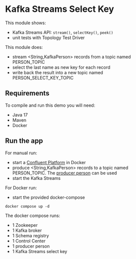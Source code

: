 # Kafka Streams Select Key

This module shows:
- Kafka Streams API: `stream()`, `selectKey()`, `peek()`
- unit tests with Topology Test Driver

This module does:
- stream <String,KafkaPerson> records from a topic named PERSON_TOPIC
- select the last name as new key for each record
- write back the result into a new topic named PERSON_SELECT_KEY_TOPIC

## Requirements

To compile and run this demo you will need:
- Java 17
- Maven
- Docker

## Run the app

For manual run:
- start a [Confluent Platform](https://docs.confluent.io/platform/current/quickstart/ce-docker-quickstart.html#step-1-download-and-start-cp) in Docker
- produce <String,KafkaPerson> records to a topic named PERSON_TOPIC. The [producer person](../specific-producers/kafka-streams-producer-person) can be used
- start the Kafka Streams

For Docker run:
- start the provided docker-compose 

```
docker compose up -d
```

The docker compose runs:
- 1 Zookeeper
- 1 Kafka broker
- 1 Schema registry
- 1 Control Center
- 1 producer person
- 1 Kafka Streams select key
